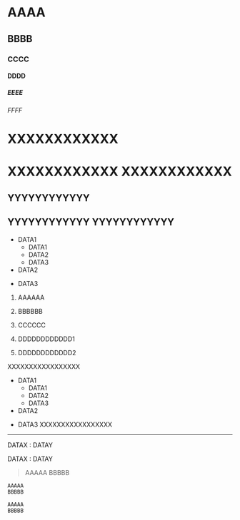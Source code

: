 # AAAA
## BBBB
### CCCC
#### DDDD
##### EEEE
###### FFFF
XXXXXXXXXXXX
=========

XXXXXXXXXXXX
XXXXXXXXXXXX
=========

YYYYYYYYYYYY
------------

YYYYYYYYYYYY
YYYYYYYYYYYY
------------

* DATA1
    + DATA1
    - DATA2
    + DATA3
* DATA2
+ DATA3

1. AAAAAA
2. BBBBBB
3. CCCCCC

1. DDDDDDDDDDDD1
2. DDDDDDDDDDDD2

XXXXXXXXXXXXXXXXX

* DATA1
    + DATA1
    - DATA2
    + DATA3
* DATA2
+ DATA3
XXXXXXXXXXXXXXXXX

----------------------

DATAX
:	DATAY

DATAX
:	DATAY

> AAAAA
> BBBBB

    AAAAA
    BBBBB

    AAAAA
    BBBBB
